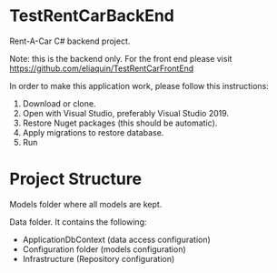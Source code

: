 # TestRentCarBackEnd
Rent-A-Car C# backend project.

Note: this is the backend only. For the front end please visit https://github.com/eliaquin/TestRentCarFrontEnd

In order to make this application work, please follow this instructions:

1. Download or clone.
2. Open with Visual Studio, preferably Visual Studio 2019.
3. Restore Nuget packages (this should be automatic).
4. Apply migrations to restore database.
5. Run

# Project Structure

<p>Models folder where all models are kept.</p>
<p>Data folder. It contains the following:</p>
<ul>
    <li>ApplicationDbContext (data access configuration)</li>
    <li>Configuration folder (models configuration)</li>
    <li>Infrastructure (Repository configuration)</li>
</ul>

    
    
